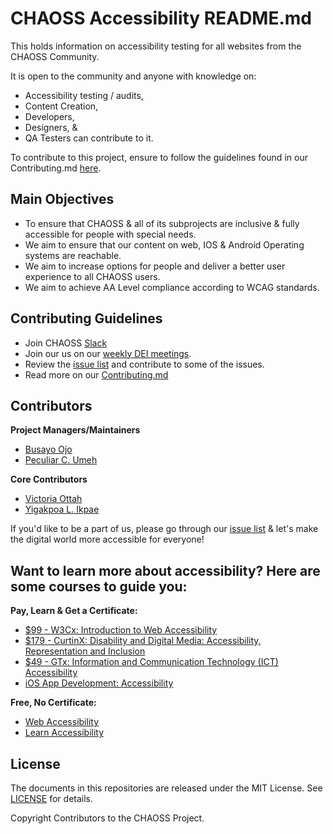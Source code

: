 # CHAOSS Accessibility README.md

This holds information on accessibility testing for all websites from the CHAOSS Community. 

It is open to the community and anyone with knowledge on: 
* Accessibility testing / audits,
* Content Creation,
* Developers,
* Designers, &
* QA Testers can contribute to it.

To contribute to this project, ensure to follow the guidelines found in our Contributing.md [here](https://github.com/chaoss/Accessibility/blob/main/Contributing.md).


## Main Objectives

- To ensure that CHAOSS & all of its subprojects are inclusive & fully accessible for people with special needs.
- We aim to ensure that our content on web, IOS & Android Operating systems are reachable.
- We aim to increase options for people and deliver a better user experience to all CHAOSS users.
- We aim to achieve AA Level compliance according to WCAG standards.

## Contributing Guidelines

- Join CHAOSS [Slack](https://join.slack.com/t/chaoss-workspace/shared_invite/zt-r65szij9-QajX59hkZUct82b0uACA6g)
- Join our us on our [weekly DEI meetings](https://chaoss.community/chaoss-calendar/). 
- Review the [issue list](https://github.com/chaoss/Accessibility/issues) and contribute to some of the issues.
- Read more on our [Contributing.md](https://github.com/chaoss/Accessibility/blob/main/Contributing.md)

## Contributors

**Project Managers/Maintainers**

- [Busayo Ojo](https://github.com/Busayo-ojo)
- [Peculiar C. Umeh](https://github.com/peculiaruc)

**Core Contributors**

- [Victoria Ottah](https://github.com/Toriasdesign)
- [Yigakpoa L. Ikpae](https://github.com/Yigakpoa)

If you'd like to be a part of us, please go through our [issue list](https://github.com/chaoss/Accessibility/issues) & let's make the digital world more accessible for everyone! 

## Want to learn more about accessibility? Here are some courses to guide you:

**Pay, Learn & Get a Certificate:**
- [$99 - W3Cx: Introduction to Web Accessibility](https://www.edx.org/learn/web-accessibility/the-world-wide-web-consortium-w3c-introduction-to-web-accessibility?index=product&queryID=00e053e8a13cf6a46aff8a2199a7fcf8&position=1&results_level=first-level-results&term=accessibility&objectID=course-8ac6f7ff-0ff9-4894-a5f3-cc34fc5768fa&campaign=Introduction+to+Web+Accessibility&source=edX&product_category=course&placement_url=https%3A%2F%2Fwww.edx.org%2Fsearch)
- [ $179 - CurtinX: Disability and Digital Media: Accessibility, Representation and Inclusion](https://www.edx.org/learn/dei-diversity-equity-inclusion/curtin-university-disability-and-digital-media-accessibility-representation-and-inclusion?index=product&queryID=00e053e8a13cf6a46aff8a2199a7fcf8&position=2&results_level=first-level-results&term=accessibility&objectID=course-9a43b119-f4a6-4813-9151-7c228e458ef0&campaign=Disability+and+Digital+Media%3A+Accessibility%2C+Representation+and+Inclusion&source=edX&product_category=course&placement_url=https%3A%2F%2Fwww.edx.org%2Fsearch)
- [$49 - GTx: Information and Communication Technology (ICT) Accessibility](https://www.edx.org/learn/information-technology/the-georgia-institute-of-technology-information-and-communication-technology-ict-accessibility?index=product&queryID=a2ac3bef1f4c4b840ef9a45a19a4456b&position=4&linked_from=autocomplete&c=autocomplete)
- [iOS App Development: Accessibility](https://www.linkedin.com/learning/ios-app-development-accessibility)

**Free, No Certificate:**
- [Web Accessibility](https://www.udacity.com/course/web-accessibility--ud891?irclickid=zh2XFDQz-xyPWwMS4jUTp3PGUkHw3AQhv1oISc0&irgwc=1&utm_source=affiliate&utm_medium=&aff=259799&utm_term=&utm_campaign=_gtc_www_classcentral_com_&utm_content=&adid=788805)
- [Learn Accessibility](https://web.dev/learn/accessibility/)

## License

The documents in this repositories are released under the MIT License. See [LICENSE](https://github.com/chaoss/wg-diversity-inclusion/blob/master/LICENSE) for details.

Copyright Contributors to the CHAOSS Project.
